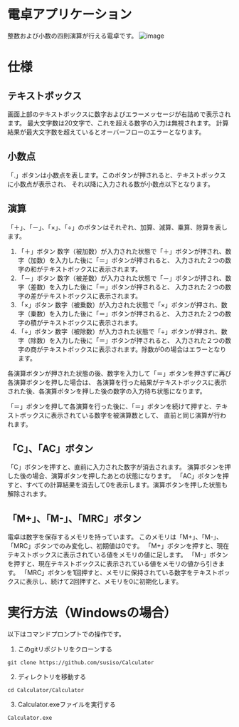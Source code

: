 # 電卓アプリケーション
整数および小数の四則演算が行える電卓です。
![image](https://github.com/susiso/Calculator/assets/144706664/c0cc081e-8d26-47ab-a53c-43bbe5af8ef1)
# 仕様
## テキストボックス
画面上部のテキストボックスに数字およびエラーメッセージが右詰めで表示されます。
最大文字数は20文字で、これを超える数字の入力は無視されます。
計算結果が最大文字数を超えているとオーバーフローのエラーとなります。

## 小数点
「.」ボタンは小数点を表します。このボタンが押されると、テキストボックスに小数点が表示され、
それ以降に入力される数が小数点以下となります。

## 演算
「＋」、「－」、「×」、「÷」のボタンはそれぞれ、加算、減算、乗算、除算を表します。
1. 「＋」ボタン
数字（被加数）が入力された状態で「＋」ボタンが押され、数字（加数）を入力した後に「＝」ボタンが押されると、
入力された２つの数字の和がテキストボックスに表示されます。
2. 「－」ボタン
数字（被差数）が入力された状態で「－」ボタンが押され、数字（差数）を入力した後に「＝」ボタンが押されると、
入力された２つの数字の差がテキストボックスに表示されます。
3. 「×」ボタン
数字（被乗数）が入力された状態で「×」ボタンが押され、数字（乗数）を入力した後に「＝」ボタンが押されると、
入力された２つの数字の積がテキストボックスに表示されます。
4. 「÷」ボタン
数字（被除数）が入力された状態で「÷」ボタンが押され、数字（除数）を入力した後に「＝」ボタンが押されると、
入力された２つの数字の商がテキストボックスに表示されます。除数が0の場合はエラーとなります。

各演算ボタンが押された状態の後、数字を入力して「＝」ボタンを押さずに再び各演算ボタンを押した場合は、
各演算を行った結果がテキストボックスに表示された後、各演算ボタンを押した後の数字の入力待ち状態になります。

「＝」ボタンを押して各演算を行った後に、「＝」ボタンを続けて押すと、テキストボックスに表示されている数字を被演算数として、
直前と同じ演算が行われます。

## 「C」、「AC」ボタン
「C」ボタンを押すと、直前に入力された数字が消去されます。
演算ボタンを押した後の場合、演算ボタンを押したあとの状態になります。
「AC」ボタンを押すと、すべての計算結果を消去して0を表示します。演算ボタンを押した状態も解除されます。

## 「M+」、「M-」、「MRC」ボタン
電卓は数字を保存するメモリを持っています。
このメモリは「M+」、「M-」、「MRC」ボタンでのみ変化し、初期値は0です。
「M+」ボタンを押すと、現在テキストボックスに表示されている値をメモリの値に足します。
「M-」ボタンを押すと、現在テキストボックスに表示されている値をメモリの値から引きます。
「MRC」ボタンを1回押すと、メモリに保持されている数字をテキストボックスに表示し、続けて2回押すと、メモリを0に初期化します。

# 実行方法（Windowsの場合）
以下はコマンドプロンプトでの操作です。
1. このgitリポジトリをクローンする
```shell
git clone https://github.com/susiso/Calculator
```
2. ディレクトリを移動する
```shell
cd Calculator/Calculator
```
3. Calculator.exeファイルを実行する
```
Calculator.exe
```


